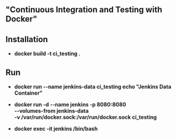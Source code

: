 ## "Continuous Integration and Testing with Docker"

## Installation

* **docker build -t ci_testing .**

## Run

* **docker run --name jenkins-data ci_testing echo "Jenkins Data Container"**

* **docker run -d --name jenkins -p 8080:8080 \
        --volumes-from jenkins-data \
        -v /var/run/docker.sock:/var/run/docker.sock ci_testing**

* **docker exec -it jenkins /bin/bash**